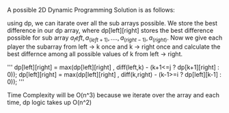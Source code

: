 A possible 2D Dynamic Programming Solution is as follows:



using dp, we can itarate over all the sub arrays possible.
We store the best difference in our dp array, where dp[left][right] stores the best difference possible for sub array $a_left,a_(left+1),....,a_(right-1),a_(right)$.
Now we give each player the subarray from left -> k once and k -> right once and calculate the best differnce among all possible values of k from left -> right.

'''
 dp[left][right] = max(dp[left][right] , diff(left,k) - (k+1<=j ? dp[k+1][right] : 0));
 dp[left][right] = max(dp[left][right] , diff(k,right) - (k-1>=i ? dp[left][k-1] : 0));
'''

Time Complexity will be O(n^3) because we iterate over the array and each time, dp logic takes up O(n^2)
